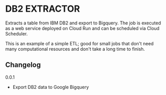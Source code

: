 # DB2 EXTRACTOR #

Extracts a table from IBM DB2 and export to Bigquery.
The job is executed as a web service deployed on Cloud Run and can be scheduled via Cloud Scheduler.

This is an example of a simple ETL; good for small jobs that don't need many computational resources and don't take a long time to finish.

## Changelog

0.0.1
- Export DB2 data to Google Bigquery
